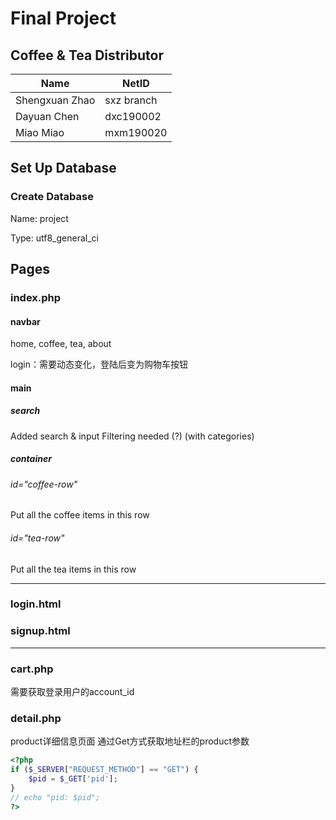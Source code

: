 # Final Project

## Coffee & Tea Distributor

| Name           | NetID      |
| -------------- | ---------- |
| Shengxuan Zhao | sxz branch |
| Dayuan Chen    | dxc190002  |
| Miao Miao      | mxm190020  |


## Set Up Database

### Create Database 

Name: project

Type: utf8_general_ci


## Pages
### index.php

#### navbar

home, coffee, tea, about

login：需要动态变化，登陆后变为购物车按钮


#### main

##### search
Added search & input
Filtering needed (?) (with categories)

##### container

###### id="coffee-row"

Put all the coffee items in this row

###### id="tea-row"

Put all the tea items in this row

---
### login.html
### signup.html

---
### cart.php
需要获取登录用户的account_id
### detail.php
product详细信息页面
通过Get方式获取地址栏的product参数
``` php
<?php
if ($_SERVER["REQUEST_METHOD"] == "GET") {
    $pid = $_GET['pid'];
}
// echo "pid: $pid";
?>